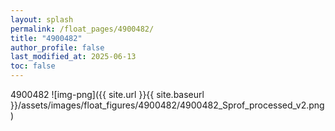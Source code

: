 ```yaml
---
layout: splash
permalink: /float_pages/4900482/
title: "4900482"
author_profile: false
last_modified_at: 2025-06-13
toc: false
---
```

 
4900482
![img-png]({{ site.url }}{{ site.baseurl }}/assets/images/float_figures/4900482/4900482_Sprof_processed_v2.png)